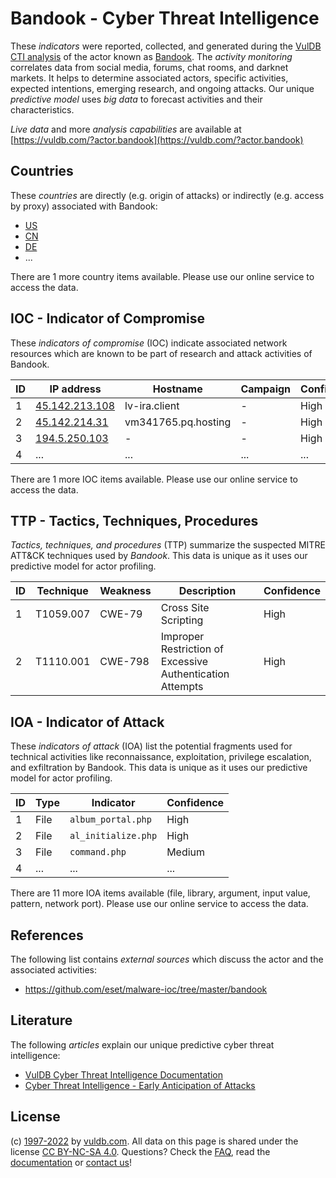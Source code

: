 # Bandook - Cyber Threat Intelligence

These _indicators_ were reported, collected, and generated during the [VulDB CTI analysis](https://vuldb.com/?kb.cti) of the actor known as [Bandook](https://vuldb.com/?actor.bandook). The _activity monitoring_ correlates data from social media, forums, chat rooms, and darknet markets. It helps to determine associated actors, specific activities, expected intentions, emerging research, and ongoing attacks. Our unique _predictive model_ uses _big data_ to forecast activities and their characteristics.

_Live data_ and more _analysis capabilities_ are available at [https://vuldb.com/?actor.bandook](https://vuldb.com/?actor.bandook)

## Countries

These _countries_ are directly (e.g. origin of attacks) or indirectly (e.g. access by proxy) associated with Bandook:

* [US](https://vuldb.com/?country.us)
* [CN](https://vuldb.com/?country.cn)
* [DE](https://vuldb.com/?country.de)
* ...

There are 1 more country items available. Please use our online service to access the data.

## IOC - Indicator of Compromise

These _indicators of compromise_ (IOC) indicate associated network resources which are known to be part of research and attack activities of Bandook.

ID | IP address | Hostname | Campaign | Confidence
-- | ---------- | -------- | -------- | ----------
1 | [45.142.213.108](https://vuldb.com/?ip.45.142.213.108) | lv-ira.client | - | High
2 | [45.142.214.31](https://vuldb.com/?ip.45.142.214.31) | vm341765.pq.hosting | - | High
3 | [194.5.250.103](https://vuldb.com/?ip.194.5.250.103) | - | - | High
4 | ... | ... | ... | ...

There are 1 more IOC items available. Please use our online service to access the data.

## TTP - Tactics, Techniques, Procedures

_Tactics, techniques, and procedures_ (TTP) summarize the suspected MITRE ATT&CK techniques used by _Bandook_. This data is unique as it uses our predictive model for actor profiling.

ID | Technique | Weakness | Description | Confidence
-- | --------- | -------- | ----------- | ----------
1 | T1059.007 | CWE-79 | Cross Site Scripting | High
2 | T1110.001 | CWE-798 | Improper Restriction of Excessive Authentication Attempts | High

## IOA - Indicator of Attack

These _indicators of attack_ (IOA) list the potential fragments used for technical activities like reconnaissance, exploitation, privilege escalation, and exfiltration by Bandook. This data is unique as it uses our predictive model for actor profiling.

ID | Type | Indicator | Confidence
-- | ---- | --------- | ----------
1 | File | `album_portal.php` | High
2 | File | `al_initialize.php` | High
3 | File | `command.php` | Medium
4 | ... | ... | ...

There are 11 more IOA items available (file, library, argument, input value, pattern, network port). Please use our online service to access the data.

## References

The following list contains _external sources_ which discuss the actor and the associated activities:

* https://github.com/eset/malware-ioc/tree/master/bandook

## Literature

The following _articles_ explain our unique predictive cyber threat intelligence:

* [VulDB Cyber Threat Intelligence Documentation](https://vuldb.com/?kb.cti)
* [Cyber Threat Intelligence - Early Anticipation of Attacks](https://www.scip.ch/en/?labs.20201022)

## License

(c) [1997-2022](https://vuldb.com/?kb.changelog) by [vuldb.com](https://vuldb.com/?kb.about). All data on this page is shared under the license [CC BY-NC-SA 4.0](https://creativecommons.org/licenses/by-nc-sa/4.0/). Questions? Check the [FAQ](https://vuldb.com/?kb.faq), read the [documentation](https://vuldb.com/?kb) or [contact us](https://vuldb.com/?contact)!
